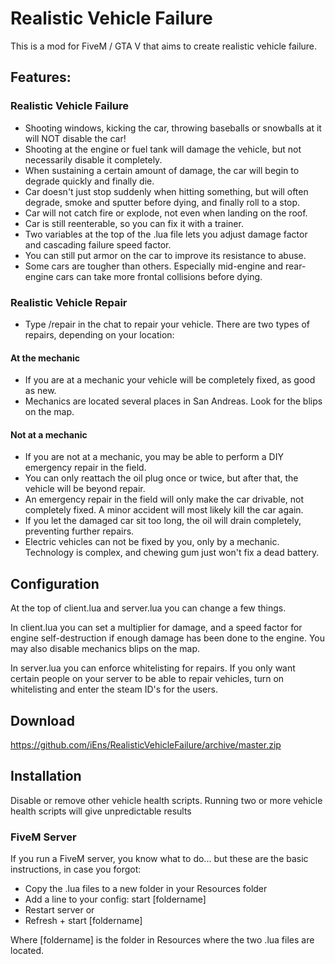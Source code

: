# Realistic Vehicle Failure

This is a mod for FiveM / GTA V that aims to create realistic vehicle failure.

## Features:
### Realistic Vehicle Failure
* Shooting windows, kicking the car, throwing baseballs or snowballs at it will NOT disable the car!
* Shooting at the engine or fuel tank will damage the vehicle, but not necessarily disable it completely.
* When sustaining a certain amount of damage, the car will begin to degrade quickly and finally die.
* Car doesn't just stop suddenly when hitting something, but will often degrade, smoke and sputter before dying, and finally roll to a stop.
* Car will not catch fire or explode, not even when landing on the roof.
* Car is still reenterable, so you can fix it with a trainer.
* Two variables at the top of the .lua file lets you adjust damage factor and cascading failure speed factor.
* You can still put armor on the car to improve its resistance to abuse.
* Some cars are tougher than others. Especially mid-engine and rear-engine cars can take more frontal collisions before dying.

### Realistic Vehicle Repair
* Type /repair in the chat to repair your vehicle. There are two types of repairs, depending on your location:
#### At the mechanic
* If you are at a mechanic your vehicle will be completely fixed, as good as new.
* Mechanics are located several places in San Andreas. Look for the blips on the map.
#### Not at a mechanic
* If you are not at a mechanic, you may be able to perform a DIY emergency repair in the field.
* You can only reattach the oil plug once or twice, but after that, the vehicle will be beyond repair.
* An emergency repair in the field will only make the car drivable, not completely fixed. A minor accident will most likely kill the car again.
* If you let the damaged car sit too long, the oil will drain completely, preventing further repairs.
* Electric vehicles can not be fixed by you, only by a mechanic. Technology is complex, and chewing gum just won't fix a dead battery.

## Configuration

At the top of client.lua and server.lua you can change a few things.

In client.lua you can set a multiplier for damage, and a speed factor for engine self-destruction if enough damage has been done to the engine.
You may also disable mechanics blips on the map.

In server.lua you can enforce whitelisting for repairs. If you only want certain people on your server to be able to repair vehicles, turn on whitelisting and enter the steam ID's for the users.

## Download

https://github.com/iEns/RealisticVehicleFailure/archive/master.zip

## Installation

Disable or remove other vehicle health scripts. Running two or more vehicle health scripts will give unpredictable results 

### FiveM Server

If you run a FiveM server, you know what to do... but these are the basic instructions, in case you forgot:

* Copy the .lua files to a new folder in your Resources folder
* Add a line to your config: start [foldername]
* Restart server or
* Refresh + start [foldername]

Where [foldername] is the folder in Resources where the two .lua files are located.